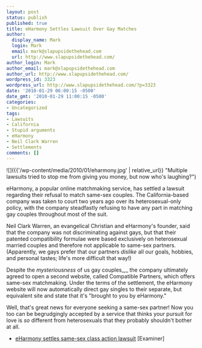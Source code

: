 ```yaml
---
layout: post
status: publish
published: true
title: eHarmony Settles Lawsuit Over Gay Matches
author:
  display_name: Mark
  login: Mark
  email: mark@slapupsidethehead.com
  url: http://www.slapupsidethehead.com/
author_login: Mark
author_email: mark@slapupsidethehead.com
author_url: http://www.slapupsidethehead.com/
wordpress_id: 3323
wordpress_url: http://www.slapupsidethehead.com/?p=3323
date: '2010-01-29 06:00:15 -0500'
date_gmt: '2010-01-29 11:00:15 -0500'
categories:
- Uncategorized
tags:
- Lawsuits
- California
- Stupid arguments
- eHarmony
- Neil Clark Warren
- Settlements
comments: []
---
```

![]({{'/wp-content/media/2010/01/eharmony.jpg' | relative_url}} "Multiple lawsuits tried to stop me from giving you money, but now who's laughing?")

eHarmony, a popular online matchmaking service, has settled a lawsuit regarding their refusal to match same-sex couples. The California-based company was taken to court two years ago over its heterosexual-only policy, with the company steadfastly refusing to have any part in matching gay couples throughout most of the suit.

Neil Clark Warren, an evangelical Christian and eHarmony's founder, said that the company was not discriminating against gays, but that their patented compatibility formulae were based exclusively on heterosexual married couples and therefore not applicable to same-sex partners. (Apparently, we gays prefer that our partners _dislike_ all our goals, hobbies, and personal tastes; life's more difficult that way!)

Despite the _mysteriousness_ of us gay couples_,_ the company ultimately agreed to open a second website, called Compatible Partners, which offers same-sex matchmaking. Under the terms of the settlement, the eHarmony website will now automatically direct gay singles to their separate, but equivalent site and state that it's "brought to you by eHarmony."

Well, that's great news for everyone seeking a same-sex partner! Now you too can be begrudgingly accepted by a service that thinks your pursuit for love is _so_ different from heterosexuals that they probably shouldn't bother at all.

- [eHarmony settles same-sex class action lawsuit](http://www.examiner.com/x-23690-LA-Dating-Rules-Examiner~y2010m1d27-eHarmony-settles-samesex-class-action-lawsuit) [Examiner]
